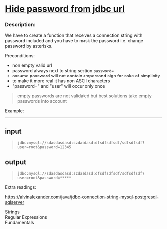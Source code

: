 <div class="w-full panel bg-ui-section"><h1><a href="https://www.codewars.com/kata/5a726f16373c2ee6c60000db" target="_blank">Hide password from jdbc url
</a></h1><h3 class="wf-title-alt">Description:</h3><div class="markdown prose max-w-5xl mx-auto" id="description"><p>We have to create a function that receives a connection string with password included and you have to mask the password i.e. change password by asterisks.</p>
<p>Preconditions:</p>
<ul>
<li>non empty valid url</li>
<li>password always next to string section <code>password=</code></li>
<li>assume password will not contain ampersand sign for sake of simplicity</li>
<li>to make it more real it has non ASCII characters</li>
<li>"password=" and "user" will occur only once</li>
</ul>
<blockquote>
<p>empty passwords are not validated but best solutions take empty passwords into account</p>
</blockquote>
<p>Example:</p>
<hr>
<h2 id="input">input</h2>
<blockquote>
<p><code>jdbc:mysql://sdasdasdasd:szdasdasd:dfsdfsdfsdf/sdfsdfsdf?user=root&amp;password=12345</code></p>
</blockquote>
<h2 id="output">output</h2>
<blockquote>
<p><code>jdbc:mysql://sdasdasdasd:szdasdasd:dfsdfsdfsdf/sdfsdfsdf?user=root&amp;password=*****</code></p>
</blockquote>
<p>Extra readings:</p>
<p><a href="https://alvinalexander.com/java/jdbc-connection-string-mysql-postgresql-sqlserver" data-turbolinks="false" target="_blank">https://alvinalexander.com/java/jdbc-connection-string-mysql-postgresql-sqlserver</a></p>
</div><div class="pt-4 max-w-5xl mx-auto"><div class="mt-4"><span><i class="icon-moon-tag "></i></span><div class="keyword-tag">Strings</div><div class="keyword-tag">Regular Expressions</div><div class="keyword-tag">Fundamentals</div></div></div></div>